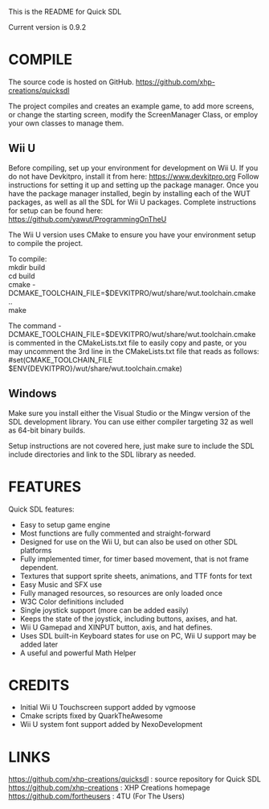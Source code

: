 This is the README for Quick SDL

Current version is 0.9.2

COMPILE
=======

The source code is hosted on GitHub.
https://github.com/xhp-creations/quicksdl

The project compiles and creates an example game, to add more screens,
or change the starting screen, modify the ScreenManager Class, or employ
your own classes to manage them.

Wii U
-----

Before compiling, set up your environment for development on Wii U.
If you do not have Devkitpro, install it from here:
https://www.devkitpro.org
Follow instructions for setting it up and setting up the package manager.
Once you have the package manager installed, begin by installing each of
the WUT packages, as well as all the SDL for Wii U packages.
Complete instructions for setup can be found here:
https://github.com/yawut/ProgrammingOnTheU

The Wii U version uses CMake to ensure you have your environment setup to
compile the project.

To compile:<br/>
mkdir build<br/>
cd build<br/>
cmake -DCMAKE_TOOLCHAIN_FILE=$DEVKITPRO/wut/share/wut.toolchain.cmake .. <br/>
make<br/>

The command -DCMAKE_TOOLCHAIN_FILE=$DEVKITPRO/wut/share/wut.toolchain.cmake is commented in the CMakeLists.txt file
to easily copy and paste, or you may uncomment the 3rd line in the CMakeLists.txt file that reads as follows:
#set(CMAKE_TOOLCHAIN_FILE $ENV{DEVKITPRO}/wut/share/wut.toolchain.cmake)

Windows
-------

Make sure you install either the Visual Studio or the Mingw version
of the SDL development library. You can use either compiler
targeting 32 as well as 64-bit binary builds.

Setup instructions are not covered here, just make sure to include the
SDL include directories and link to the SDL library as needed.

FEATURES
========

Quick SDL features:

- Easy to setup game engine
- Most functions are fully commented and straight-forward
- Designed for use on the Wii U, but can also be used on other SDL platforms
- Fully implemented timer, for timer based movement, that is not frame dependent.
- Textures that support sprite sheets, animations, and TTF fonts for text
- Easy Music and SFX use
- Fully managed resources, so resources are only loaded once
- W3C Color definitions included
- Single joystick support (more can be added easily)
- Keeps the state of the joystick, including buttons, axises, and hat.
- Wii U Gamepad and XINPUT button, axis, and hat defines.
- Uses SDL built-in Keyboard states for use on PC, Wii U support may be added later
- A useful and powerful Math Helper

CREDITS
=======

- Initial Wii U Touchscreen support added by vgmoose
- Cmake scripts fixed by QuarkTheAwesome
- Wii U system font support added by NexoDevelopment

LINKS
=====

https://github.com/xhp-creations/quicksdl : source repository for Quick SDL<br/>
https://github.com/xhp-creations          : XHP Creations homepage<br/>
https://github.com/fortheusers            : 4TU (For The Users)

